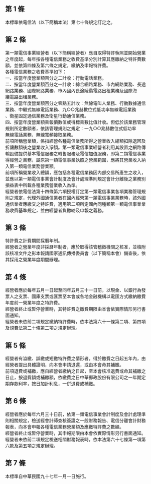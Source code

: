 第 1 條
-------
本標準依電信法（以下簡稱本法）第七十條規定訂定之。

第 2 條
-------
第一類電信事業經營者（以下簡稱經營者）應自取得特許執照並開始營業  
之年度起，每年按各種電信業務之收費基準分別計算其應繳納之特許費數  
額，並依第四條及第六條之規定，繳納及申報特許費。  
各種電信業務之收費基準如下：  
一、按當年度營業額百分之二計收：行動電話業務。  
二、按當年度營業額百分之一計收：綜合網路業務、市內網路業務、長途  
    網路業務、國際網路業務、市內國內長途陸纜電路出租業務及國際海  
    纜電路出租業務。  
三、按當年度營業額百分之零點五計收：無線電叫人業務、行動數據通信  
    業務、中繼式無線電話業務、九○○兆赫數位式低功率無線電話業務  
    、衛星固定通信業務及衛星行動通信業務。  
四、按當年度營業額乘報價數值或得標乘數比值計收。但低於該業務管理  
    規則所定數額者，依該管理規則之規定：一九○○兆赫數位式低功率  
    無線電話業務、無線寬頻接取業務。  
前項所稱營業額，係指經營各種電信業務所得之營業收入總額扣除退回及  
折讓數額後之營業收入淨額。第一類電信事業經營者利用其設置之網路傳  
輸設備提供基本電信服務之轉售服務及電信加值服務，即第二類電信事業  
得經營之業務，屬原第一類電信事業執照之營業範圍，應將其營業收入納  
入第一類電信業務營業額。  
前項所稱營業收入總額，應包括各種電信業務因內部交易所產生之收入，  
並應以第一類電信事業會計制度及會計處理準則規定會計分離後之業務別  
損益表中所載各種業務營業收入為準。  
經營者依電信法第十四條第六項授權訂定第一類電信事業各項業務管理規  
則之規定，代理外國通信業者在國內經營第一類電信事業業務時，該外國  
通信業者應繳交之特許費，適用第二項所定國內同種類第一類電信事業業  
務收費基準規定，並由經營者負繳納及申報之義務。

第 3 條
-------
特許費之計費期間採曆年制。  
經營者之營業年度非採曆年制者，應於取得該管稽徵機關之核准，並檢附  
該核准文件之影本報請國家通訊傳播委員會（以下簡稱本會）備查後，依  
其採用之營業年度期間辦理。

第 4 條
-------
經營者應於每年五月一日起至同年五月三十一日前，以現金、以銀行為發  
票人之支票、國庫支票或匯票至本會或各地金融機構以電匯方式繳納繳費  
年度前一營業年度之特許費。  
經營者終止或暫停營業時，其特許費之繳費期限由本會依實際情形另行書  
面通知。  
經營者未依前二項規定繳納特許費時，依本法第六十一條第二項、第四項  
及規費法第二十條第二項之規定辦理。

第 5 條
-------
經營者有溢繳、誤繳或短繳特許費之情形者，得於繳費之日起五年內，由  
經營者提出具體證明，向本會申請退還，或由本會命其補繳。  
前項退費或補繳，應自經營者繳納之日起，至本會核准退費或命其補繳之  
日止，按退費額或補繳額，依繳費之日中華郵政股份有限公司之一年期定  
期存款利率，按日加計利息，一併退費或補繳。

第 6 條
-------
經營者應於每年六月三十日前，依第一類電信事業會計制度及會計處理準  
則相關規定，檢送經會計師查核簽證之一般財務報告、電信分離會計財務  
報表，向本會申報各種電信業務營業額及應繳特許費之數額。  
經營者終止或暫停營業時，其申報期限由本會依實際情形另行書面通知。  
經營者未依前二項規定檢送相關財務報表時，依本法第六十七條第一項第  
六款及第五項之規定辦理。

第 7 條
-------
本標準自中華民國九十七年一月一日施行。


